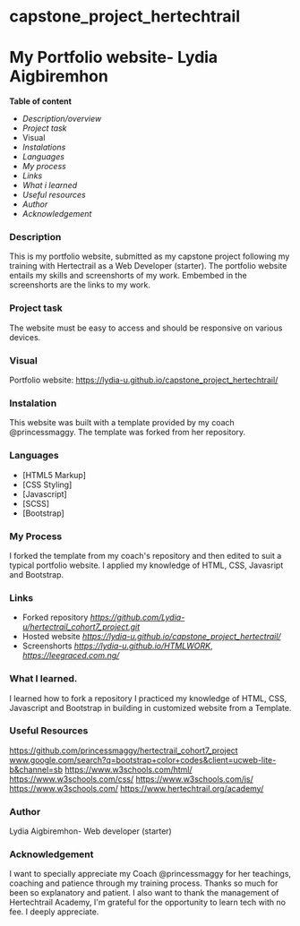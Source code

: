 
# capstone_project_hertechtrail

 # My Portfolio website- Lydia Aigbiremhon
  
  **Table of content**
  - *Description/overview*
  - *Project task*
  - Visual
  - *Instalations*
  - *Languages*
  - *My process*
  - *Links*
  - *What i learned*
  - *Useful resources*
  - *Author*
  - *Acknowledgement*

  ### Description
  This is my portfolio website, submitted as my capstone project following my training with Hertectrail as a Web Developer (starter). The portfolio website entails my skills and screenshorts of my work. Embembed in the screenshorts are the links to my work.

### Project task
The website must be easy to access and should be responsive on various devices.

### Visual
Portfolio website:  https://lydia-u.github.io/capstone_project_hertechtrail/

### Instalation
This website was built with a template provided by my coach @princessmaggy. The template was forked from her repository.

### Languages
- [HTML5 Markup]
- [CSS Styling]
- [Javascript]
- [SCSS]
- [Bootstrap]

### My Process
I forked the template from my coach's repository and then edited to suit a typical portfolio website. I applied my knowledge of HTML, CSS, Javasript and Bootstrap.

### Links
- Forked repository *https://github.com/Lydia-u/hertectrail_cohort7_project.git*
- Hosted website *https://lydia-u.github.io/capstone_project_hertectrail/*
- Screenshorts *https://lydia-u.github.io/HTMLWORK*,  *https://leegraced.com.ng/*

### What I learned.
I learned how to fork a repository
I practiced my knowledge of HTML, CSS, Javascript and Bootstrap in building in customized website from a Template.

### Useful Resources
https://github.com/princessmaggy/hertectrail_cohort7_project
www.google.com/search?q=bootstrap+color+codes&client=ucweb-lite-b&channel=sb
https://www.w3schools.com/html/
https://www.w3schools.com/css/
https://www.w3schools.com/js/
https://www.w3schools.com/
https://www.hertechtrail.org/academy/

### Author
Lydia Aigbiremhon- Web developer (starter)

### Acknowledgement
I want to specially appreciate my Coach @princessmaggy for her teachings, coaching and patience through my training process. Thanks so much for been so explanatory and patient. I also want to thank the management of Hertechtrail Academy, I'm grateful for the opportunity to learn tech with no fee. I deeply appreciate.

